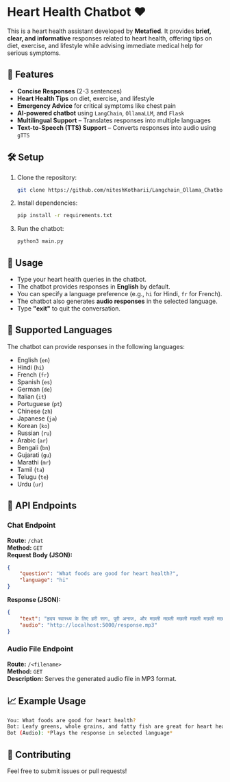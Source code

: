 # Heart Health Chatbot ❤️  

This is a heart health assistant developed by **Metafied**. It provides **brief, clear, and informative** responses related to heart health, offering tips on diet, exercise, and lifestyle while advising immediate medical help for serious symptoms.

## 🚀 Features  
- **Concise Responses** (2-3 sentences)  
- **Heart Health Tips** on diet, exercise, and lifestyle  
- **Emergency Advice** for critical symptoms like chest pain  
- **AI-powered chatbot** using `LangChain`, `OllamaLLM`, and `Flask`  
- **Multilingual Support** – Translates responses into multiple languages  
- **Text-to-Speech (TTS) Support** – Converts responses into audio using `gTTS`  

## 🛠️ Setup  
1. Clone the repository:  
   ```bash
   git clone https://github.com/niteshKotharii/Langchain_Ollama_Chatbot.git
   ```
2. Install dependencies:
    ```bash
    pip install -r requirements.txt
    ```
3. Run the chatbot:
    ```bash
    python3 main.py
    ```

## 📝 Usage  
- Type your heart health queries in the chatbot.  
- The chatbot provides responses in **English** by default.
- You can specify a language preference (e.g., `hi` for Hindi, `fr` for French).
- The chatbot also generates **audio responses** in the selected language.
- Type **"exit"** to quit the conversation.  

## 📌 Supported Languages
The chatbot can provide responses in the following languages:
- English (`en`)
- Hindi (`hi`)
- French (`fr`)
- Spanish (`es`)
- German (`de`)
- Italian (`it`)
- Portuguese (`pt`)
- Chinese (`zh`)
- Japanese (`ja`)
- Korean (`ko`)
- Russian (`ru`)
- Arabic (`ar`)
- Bengali (`bn`)
- Gujarati (`gu`)
- Marathi (`mr`)
- Tamil (`ta`)
- Telugu (`te`)
- Urdu (`ur`)

## 📌 API Endpoints
### **Chat Endpoint**
**Route:** `/chat`  
**Method:** `GET`  
**Request Body (JSON):**
```json
{
    "question": "What foods are good for heart health?",
    "language": "hi"
}
```
**Response (JSON):**
```json
{
    "text": "हृदय स्वास्थ्य के लिए हरी साग, पूरी अनाज, और मछली मछली मछली मछली मछली मछली मछली मछली",
    "audio": "http://localhost:5000/response.mp3"
}
```

### **Audio File Endpoint**
**Route:** `/<filename>`  
**Method:** `GET`  
**Description:** Serves the generated audio file in MP3 format.

## 📈 Example Usage
```bash
You: What foods are good for heart health?  
Bot: Leafy greens, whole grains, and fatty fish are great for heart health.  
Bot (Audio): *Plays the response in selected language*
```

## 🤝 Contributing
Feel free to submit issues or pull requests!

